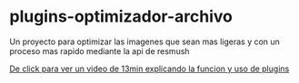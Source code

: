 # plugins-optimizador-archivo
Un proyecto para optimizar las imagenes que sean mas ligeras y con un proceso mas rapido mediante la api de resmush

[De click para ver un video de 13min explicando la funcion y uso de plugins](https://mega.nz/file/sJMwiTLA#IgA22OuAIa820nfNwVPn-2ZC5tIfk1shoqjqwQcck0c)
